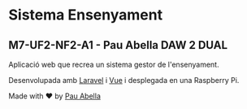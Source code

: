 # Sistema Ensenyament
## M7-UF2-NF2-A1 - Pau Abella DAW 2 DUAL

Aplicació web que recrea un sistema gestor de l'ensenyament.

Desenvolupada amb [Laravel](https://laravel.com/ "Pàgina oficial de Laravel") i [Vue](https://vuejs.org/ "Pàgina oficial de Vue") i desplegada en una Raspberry Pi.

Made with ❤️ by [Pau Abella](https://pauabella.dev)
